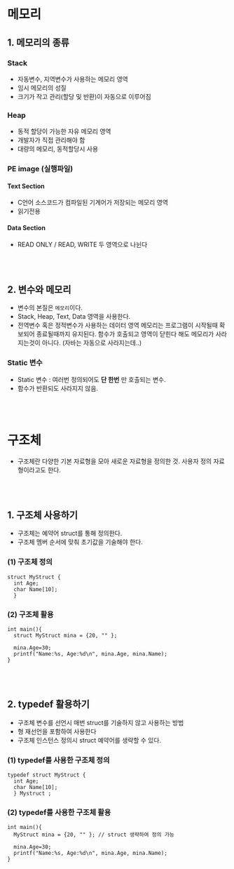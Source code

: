 # 메모리

## 1. 메모리의 종류
### Stack
- 자동변수, 지역변수가 사용하는 메모리 영역
- 임시 메모리의 성질
- 크기가 작고 관리(할당 및 반환)이 자동으로 이루어짐

### Heap
- 동적 할당이 가능한 자유 메모리 영역
- 개발자가 직접 관리해야 함
- 대량의 메모리, 동적할당시 사용

### PE image (실행파일)
#### Text Section
- C언어 소스코드가 컴파일된 기계어가 저장되는 메모리 영역
- 읽기전용

#### Data Section
- READ ONLY / READ, WRITE 두 영역으로 나뉜다

</br><br>
## 2. 변수와 메모리
- 변수의 본질은 `메모리`이다.
- Stack, Heap, Text, Data 영역을 사용한다.
- 전역변수 혹은 정적변수가 사용하는 데이터 영역 메모리는 프로그램이 시작될때 확보되어 종료될때까지 유지된다. 함수가 호출되고 영역이 닫힌다 해도 메모리가 사라지는것이 아니다. (자바는 자동으로 사라지는데..)


### Static 변수
- Static 변수 : 여러번 정의되어도 __단 한번__ 만 호출되는 변수. 
- 함수가 반환되도 사라지지 않음.


</br><br>
# 구조체
- 구조체란 다양한 기본 자료형을 모아 새로운 자료형을 정의한 것. 사용자 정의 자료형이라고도 한다.

</br><br>
## 1. 구조체 사용하기
- 구조체는 예약어 struct를 통해 정의한다.
- 구조체 멤버 순서에 맞춰 초기값을 기술해야 한다.
### (1) 구조체 정의
```
struct MyStruct {
  int Age;
  char Name[10];
  }
```
### (2) 구조체 활용
```
int main(){
  struct MyStruct mina = {20, "" };
  
  mina.Age=30;
  printf("Name:%s, Age:%d\n", mina.Age, mina.Name);
}
```

</br><br>
## 2. typedef 활용하기
- 구조체 변수를 선언시 매번 struct를 기술하지 않고 사용하는 방법
- 형 재선언을 포함하여 사용한다
- 구조체 인스턴스 정의시 struct 예약어를 생략할 수 있다.
### (1) typedef를 사용한 구조체 정의
```
typedef struct MyStruct {
  int Age;
  char Name[10];
  } Mystruct ;
```
### (2) typedef를 사용한 구조체 활용
```
int main(){
  MyStruct mina = {20, "" }; // struct 생략하여 정의 가능
  
  mina.Age=30;
  printf("Name:%s, Age:%d\n", mina.Age, mina.Name);
}
```
